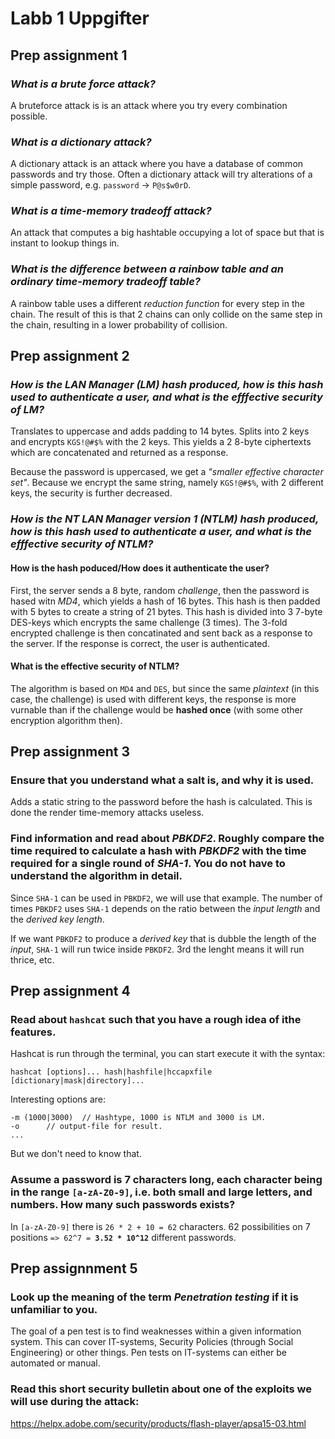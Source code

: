 # Labb 1 Uppgifter
## Prep assignment 1
### *What is a brute force attack?*
A bruteforce attack is is an attack where you try every combination possible.

### *What is a dictionary attack?*
A dictionary attack is an attack where you have a database of common passwords and try those. Often a dictionary attack will try alterations of a simple password, e.g. `password` -> `P@s$w0rD`.

### *What is a time-memory tradeoff attack?*
An attack that computes a big hashtable occupying a lot of space but that is instant to lookup things in.

### *What is the difference between a rainbow table and an ordinary time-memory tradeoff table?*
A rainbow table uses a different *reduction function* for every step in the chain. The result of
this is that 2 chains can only collide on the same step in the chain, resulting in a lower
probability of collision.



## Prep assignment 2
### *How is the LAN Manager (LM) hash produced, how is this hash used to authenticate a user, and what is the efffective security of LM?*
Translates to uppercase and adds padding to 14 bytes.
Splits into 2 keys and encrypts `KGS!@#$%` with the 2 keys. This yields a 2
8-byte ciphertexts which are concatenated and returned as a response.

Because the password is uppercased, we get a *"smaller effective character set"*. Because we encrypt the same string, namely `KGS!@#$%`, with 2 different keys, the security is further decreased.

### *How is the NT LAN Manager version 1 (NTLM) hash produced, how is this hash used to authenticate a user, and what is the efffective security of NTLM?*
#### How is the hash poduced/How does it authenticate the user?
First, the server sends a 8 byte, random *challenge*, then the password is hased witn *MD4*, which
yields a hash of 16 bytes. This hash is then padded with 5 bytes to create a string of 21 bytes.
This hash is divided into 3 7-byte DES-keys which encrypts the same challenge (3 times). The 3-fold
encrypted challenge is then concatinated and sent back as a response to the server. If the response
is correct, the user is authenticated.

#### What is the effective security of NTLM?
The algorithm is based on `MD4` and `DES`, but since the same *plaintext* (in
this case, the challenge) is used with different keys, the response is more
vurnable than if the challenge would be **hashed once** (with some other
encryption algorithm then).



## Prep assignment 3
### Ensure that you understand what a salt is, and why it is used.
Adds a static string to the password before the hash is calculated. This is
done the render time-memory attacks useless.

### Find information and read about *PBKDF2*. Roughly compare the time required to calculate a hash with *PBKDF2* with the time required for a single round of *SHA-1*. You do not have to understand the algorithm in detail.
Since `SHA-1` can be used in `PBKDF2`, we will use that example. The number of
times `PBKDF2` uses `SHA-1` depends on the ratio between the *input length* and
the *derived key length*. 

If we want `PBKDF2` to produce a *derived key* that is dubble the length of the *input*, `SHA-1`
will run twice inside `PBKDF2`. 3rd the lenght means it will run thrice, etc.



## Prep assignment 4
### Read about `hashcat` such that you have a rough idea of ithe features.
Hashcat is run through the terminal, you can start execute it with the syntax:

```
hashcat [options]... hash|hashfile|hccapxfile [dictionary|mask|directory]...
```

Interesting options are:

```
-m (1000|3000)	// Hashtype, 1000 is NTLM and 3000 is LM.
-o 		// output-file for result.
...
```

But we don't need to know that.

### Assume a password is 7 characters long, each character being in the range `[a-zA-Z0-9]`, i.e. both small and large letters, and numbers. How many such passwords exists?
In `[a-zA-Z0-9]` there is `26 * 2 + 10 = 62` characters. 62 possibilities on 7
positions `=> 62^7 = `**`3.52 * 10^12`** different passwords.



## Prep assignnment 5
### Look up the meaning of the term *Penetration testing* if it is unfamiliar to you.
The goal of a pen test is to find weaknesses within a given information system. This can cover
IT-systems, Security Policies (through Social Engineering) or other things. Pen tests on
IT-systems can either be automated or manual.

### Read this short security bulletin about one of the exploits we will use during the attack:
https://helpx.adobe.com/security/products/flash-player/apsa15-03.html

